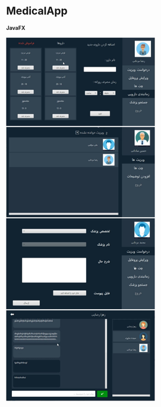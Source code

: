 # MedicalApp
#### JavaFX
<img src="images/1.jpg" alt="medicalAppImages" width="400">
<img src="images/2.jpg" alt="medicalAppImages" width="400">
<img src="images/3.jpg" alt="medicalAppImages" width="400">
<img src="images/4.jpg" alt="medicalAppImages" width="400">
